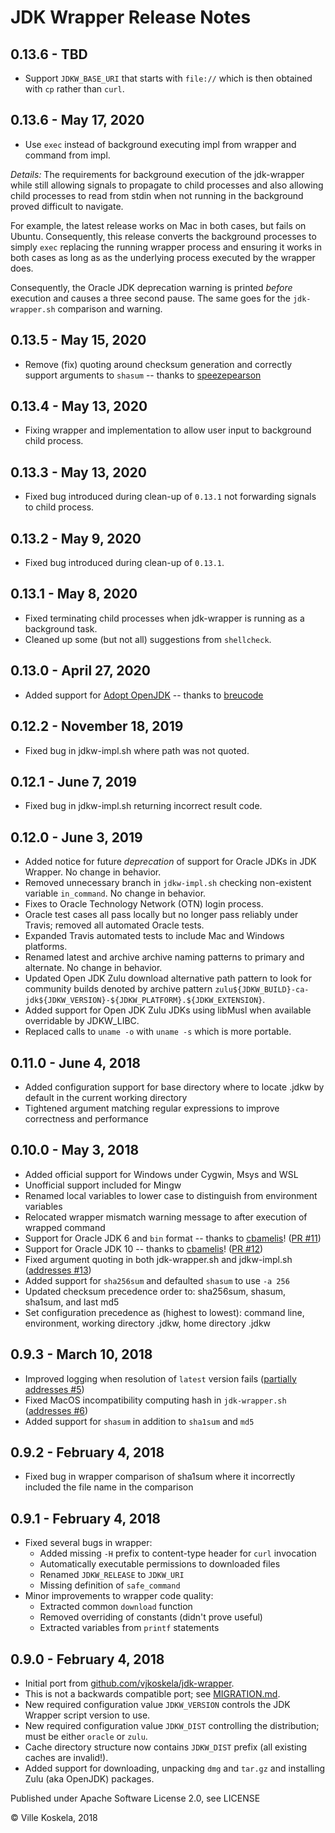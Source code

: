 JDK Wrapper Release Notes
=========================

0.13.6 - TBD
------------------------
* Support `JDKW_BASE_URI` that starts with `file://` which is then obtained with `cp` rather than `curl`.

0.13.6 - May 17, 2020
------------------------
* Use `exec` instead of background executing impl from wrapper and command from impl.

_Details:_ The requirements for background execution of the jdk-wrapper while still allowing signals to propagate to child processes and also allowing child processes to read from stdin when not running in the background proved difficult to navigate.

For example, the latest release works on Mac in both cases, but fails on Ubuntu. Consequently, this release converts the background processes to simply `exec` replacing the running wrapper process and ensuring it works in both cases as long as as the underlying process executed by the wrapper does.

Consequently, the Oracle JDK deprecation warning is printed _before_ execution and causes a three second pause. The same goes for the `jdk-wrapper.sh` comparison and warning.

0.13.5 - May 15, 2020
------------------------
* Remove (fix) quoting around checksum generation and correctly support arguments to `shasum`  -- thanks to [speezepearson](https://github.com/speezepearson)

0.13.4 - May 13, 2020
------------------------
* Fixing wrapper and implementation to allow user input to background child process.

0.13.3 - May 13, 2020
------------------------
* Fixed bug introduced during clean-up of `0.13.1` not forwarding signals to child process. 

0.13.2 - May 9, 2020
------------------------
* Fixed bug introduced during clean-up of `0.13.1`. 

0.13.1 - May 8, 2020
------------------------
* Fixed terminating child processes when jdk-wrapper is running as a background task.
* Cleaned up some (but not all) suggestions from `shellcheck`.

0.13.0 - April 27, 2020
------------------------
* Added support for [Adopt OpenJDK](https://adoptopenjdk.net/) -- thanks to [breucode](https://github.com/breucode)

0.12.2 - November 18, 2019
------------------------
* Fixed bug in jdkw-impl.sh where path was not quoted.

0.12.1 - June 7, 2019
------------------------
* Fixed bug in jdkw-impl.sh returning incorrect result code.

0.12.0 - June 3, 2019
------------------------
* Added notice for future *deprecation* of support for Oracle JDKs in JDK Wrapper. No change in behavior.
* Removed unnecessary branch in `jdkw-impl.sh` checking non-existent variable `in_command`. No change in behavior.
* Fixes to Oracle Technology Network (OTN) login process.
* Oracle test cases all pass locally but no longer pass reliably under Travis; removed all automated Oracle tests.
* Expanded Travis automated tests to include Mac and Windows platforms.
* Renamed latest and archive archive naming patterns to primary and alternate. No change in behavior.
* Updated Open JDK Zulu download alternative path pattern to look for community builds denoted by archive pattern `zulu${JDKW_BUILD}-ca-jdk${JDKW_VERSION}-${JDKW_PLATFORM}.${JDKW_EXTENSION}`.
* Added support for Open JDK Zulu JDKs using libMusl when available overridable by JDKW_LIBC.
* Replaced calls to `uname -o` with `uname -s` which is more portable.

0.11.0 - June 4, 2018
------------------------
* Added configuration support for base directory where to locate .jdkw by default in the current working directory
* Tightened argument matching regular expressions to improve correctness and performance

0.10.0 - May 3, 2018
------------------------
* Added official support for Windows under Cygwin, Msys and WSL
* Unofficial support included for Mingw
* Renamed local variables to lower case to distinguish from environment variables
* Relocated wrapper mismatch warning message to after execution of wrapped command
* Support for Oracle JDK 6 and `bin` format -- thanks to [cbamelis](https://github.com/cbamelis)! ([PR #11](https://github.com/KoskiLabs/jdk-wrapper/pull/11))
* Support for Oracle JDK 10 -- thanks to [cbamelis](https://github.com/cbamelis)! ([PR #12](https://github.com/KoskiLabs/jdk-wrapper/pull/12))
* Fixed argument quoting in both jdk-wrapper.sh and jdkw-impl.sh ([addresses #13](https://github.com/KoskiLabs/jdk-wrapper/issues/13))
* Added support for `sha256sum` and defaulted `shasum` to use `-a 256`
* Updated checksum precedence order to: sha256sum, shasum, sha1sum, and last md5
* Set configuration precedence as (highest to lowest): command line, environment, working directory .jdkw, home directory .jdkw

0.9.3 - March 10, 2018
------------------------
* Improved logging when resolution of `latest` version fails ([partially addresses #5](https://github.com/KoskiLabs/jdk-wrapper/issues/5))
* Fixed MacOS incompatibility computing hash in `jdk-wrapper.sh` ([addresses #6](https://github.com/KoskiLabs/jdk-wrapper/issues/6))
* Added support for `shasum` in addition to `sha1sum` and `md5`

0.9.2 - February 4, 2018
------------------------
* Fixed bug in wrapper comparison of sha1sum where it incorrectly included the file name in the comparison

0.9.1 - February 4, 2018
------------------------
* Fixed several bugs in wrapper:
    * Added missing `-H` prefix to content-type header for `curl` invocation
    * Automatically executable permissions to downloaded files
    * Renamed `JDKW_RELEASE` to `JDKW_URI`
    * Missing definition of `safe_command`
* Minor improvements to wrapper code quality:
    * Extracted common `download` function
    * Removed overriding of constants (didn't prove useful)
    * Extracted variables from `printf` statements

0.9.0 - February 4, 2018
------------------------
* Initial port from [github.com/vjkoskela/jdk-wrapper](https://github.com/vjkoskela/jdk-wrapper).
* This is not a backwards compatible port; see [MIGRATION.md](https://github.com/koskilabs/jdk-wrapper/blob/master/MIGRATION.md).
* New required configuration value `JDKW_VERSION` controls the JDK Wrapper script version to use.
* New required configuration value `JDKW_DIST` controlling the distribution; must be either `oracle` or `zulu`.
* Cache directory structure now contains `JDKW_DIST` prefix (all existing caches are invalid!).
* Added support for downloading, unpacking `dmg` and `tar.gz` and installing Zulu (aka OpenJDK) packages.

Published under Apache Software License 2.0, see LICENSE

&copy; Ville Koskela, 2018
